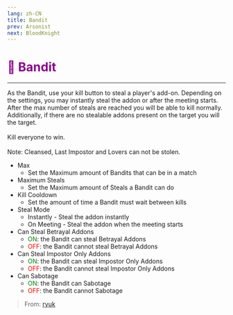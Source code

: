 ```yaml
---
lang: zh-CN
title: Bandit
prev: Arsonist
next: BloodKnight
---
```


# <font color="#8B008B">🦝 <b>Bandit</b></font> <Badge text="Killing" type="tip" vertical="middle"/>

***

As the Bandit, use your kill button to steal a player's add-on. Depending on the settings, you may instantly steal the addon or after the meeting starts. After the max number of steals are reached you will be able to kill normally. Additionally, if there are no stealable addons present on the target you will the target.<br><br>
Kill everyone to win.<br><br>
Note: Cleansed, Last Impostor and Lovers can not be stolen.

- Max
  - Set the Maximum amount of Bandits that can be in a match
- Maximum Steals
  - Set the Maximum amount of Steals a Bandit can do
- Kill Cooldown
  - Set the amount of time a Bandit must wait between kills
- Steal Mode
  - Instantly - Steal the addon instantly
  - On Meeting - Steal the addon when the meeting starts
- Can Steal Betrayal Addons
  - <font color=green>ON</font>: the Bandit can steal Betrayal Addons
  - <font color=red>OFF</font>: the Bandit cannot steal Betrayal Addons
- Can Steal Impostor Only Addons
  - <font color=green>ON</font>: the Bandit can steal Impostor Only Addons
  - <font color=red>OFF</font>: the Bandit cannot steal Impostor Only Addons
- Can Sabotage
  - <font color=green>ON</font>: the Bandit can Sabotage
  - <font color=red>OFF</font>: the Bandit cannot Sabotage

> From: [ryuk](#)
